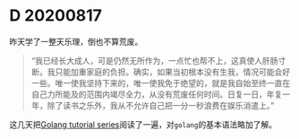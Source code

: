 # D 20200817

昨天学了一整天乐理，倒也不算荒废。

<blockquote>

“我已经长大成人，可是仍然无所作为，一点忙也帮不上，这真使人肝肠寸断。我只能加重家庭的负担。确实，如果当初根本没有生我，情况可能会好一些。唯一使我坚持下来的，唯一使我免于绝望的，就是我自始至终一直在自己力所能及的范围内竭尽全力，从没有荒废任何时间。日复一日，年复一年，除了读书之乐外，我从不允许自己把一分一秒浪费在娱乐消遣上。”

</blockquote>

这几天把[Golang tutorial series](https://golangbot.com/learn-golang-series/)阅读了一遍，对`golang`的基本语法略加了解。
